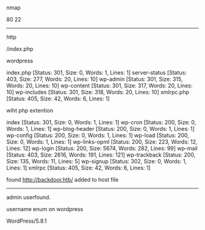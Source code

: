 nmap 

80
22

***

http

/index.php 

wordpress

index.php               [Status: 301, Size: 0, Words: 1, Lines: 1]
server-status           [Status: 403, Size: 277, Words: 20, Lines: 10]
wp-admin                [Status: 301, Size: 315, Words: 20, Lines: 10]
wp-content              [Status: 301, Size: 317, Words: 20, Lines: 10]
wp-includes             [Status: 301, Size: 318, Words: 20, Lines: 10]
xmlrpc.php              [Status: 405, Size: 42, Words: 6, Lines: 1]


wiht php extention

index                   [Status: 301, Size: 0, Words: 1, Lines: 1]
wp-cron                 [Status: 200, Size: 0, Words: 1, Lines: 1]
wp-blog-header          [Status: 200, Size: 0, Words: 1, Lines: 1]
wp-config               [Status: 200, Size: 0, Words: 1, Lines: 1]
wp-load                 [Status: 200, Size: 0, Words: 1, Lines: 1]
wp-links-opml           [Status: 200, Size: 223, Words: 12, Lines: 12]
wp-login                [Status: 200, Size: 5674, Words: 282, Lines: 99]
wp-mail                 [Status: 403, Size: 2616, Words: 191, Lines: 121]
wp-trackback            [Status: 200, Size: 135, Words: 11, Lines: 5]
wp-signup               [Status: 302, Size: 0, Words: 1, Lines: 1]
xmlrpc                  [Status: 405, Size: 42, Words: 6, Lines: 1]

found http://backdoor.htb/ added to host file

*** 
admin userfound.

username enum on wordpress

WordPress/5.8.1